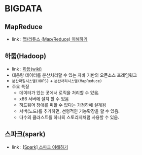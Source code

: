 # BIGDATA
## MapReduce
- link : [맵/리듀스 (Map/Reduce) 이해하기](https://cskstory.tistory.com/entry/%EB%A7%B5%EB%A6%AC%EB%93%80%EC%8A%A4-MapReduce-%EC%9D%B4%ED%95%B4%ED%95%98%EA%B8%B0)

## 하둡(Hadoop)
- link : [하둡(wiki)](https://ko.wikipedia.org/wiki/%EC%95%84%ED%8C%8C%EC%B9%98_%ED%95%98%EB%91%A1)
- 대용량 데이터를 분산처리할 수 있는 자바 기반의 오픈소스 프레임워크
- `분산파일시스템(HDFS)` + `분산처리시스템(MapReduce)`
- 주요 특징
    - 데이터가 있는 곳에서 로직을 처리할 수 있음.
    - x86 서버에 설치 할 수 있음
    - 하드웨어 장애를 피할 수 없다는 가정하에 설계됨
    - 서버(노드)를 추가하면, 선형적인 기능확장을 할 수 있음.
    - 다수의 클러스트를 하나의 스토리지처럼 사용할 수 있음.

## 스파크(spark)
- link : [[Spark] 스파크 이해하기](https://12bme.tistory.com/305)